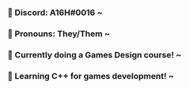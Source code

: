 ### 💛 Discord: A16H#0016 ~
### 🤍 Pronouns: They/Them ~
### 💜 Currently doing a Games Design course! ~
### 🖤 Learning C++ for games development! ~ 
